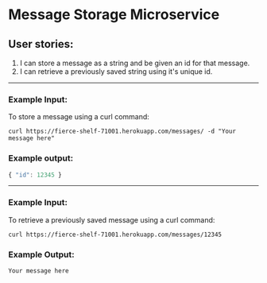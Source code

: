 # Message Storage Microservice

## User stories:
1. I can store a message as a string and be given an id for that message. 
2. I can retrieve a previously saved string using it's unique id.
---
### Example Input:
To store a message using a curl command:
```text
curl https://fierce-shelf-71001.herokuapp.com/messages/ -d "Your message here"
```
### Example output:
```js
{ "id": 12345 }
```
---
### Example Input:
To retrieve a previously saved message using a curl command:
```text
curl https://fierce-shelf-71001.herokuapp.com/messages/12345
```
### Example Output:
```js
Your message here
```
